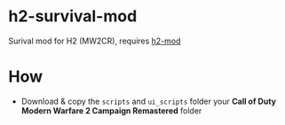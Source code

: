 # h2-survival-mod

Surival mod for H2 (MW2CR), requires [h2-mod](https://github.com/fedddddd/h2-mod)

# How

* Download & copy the `scripts` and `ui_scripts` folder your **Call of Duty Modern Warfare 2 Campaign Remastered** folder
